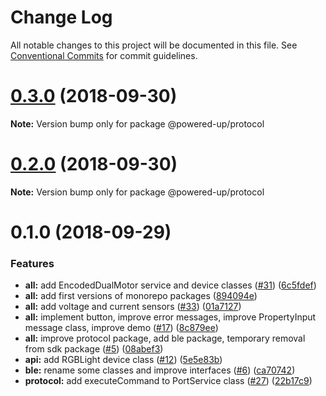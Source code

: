 # Change Log

All notable changes to this project will be documented in this file.
See [Conventional Commits](https://conventionalcommits.org) for commit guidelines.

<a name="0.3.0"></a>
# [0.3.0](https://github.com/clebert/powered-up/compare/v0.2.0...v0.3.0) (2018-09-30)

**Note:** Version bump only for package @powered-up/protocol





<a name="0.2.0"></a>
# [0.2.0](https://github.com/clebert/powered-up/compare/v0.1.1...v0.2.0) (2018-09-30)

**Note:** Version bump only for package @powered-up/protocol





<a name="0.1.0"></a>
# 0.1.0 (2018-09-29)


### Features

* **all:** add EncodedDualMotor service and device classes ([#31](https://github.com/clebert/powered-up/issues/31)) ([6c5fdef](https://github.com/clebert/powered-up/commit/6c5fdef))
* **all:** add first versions of monorepo packages ([894094e](https://github.com/clebert/powered-up/commit/894094e))
* **all:** add voltage and current sensors ([#33](https://github.com/clebert/powered-up/issues/33)) ([01a7127](https://github.com/clebert/powered-up/commit/01a7127))
* **all:** implement button, improve error messages, improve PropertyInput message class, improve demo ([#17](https://github.com/clebert/powered-up/issues/17)) ([8c879ee](https://github.com/clebert/powered-up/commit/8c879ee))
* **all:** improve protocol package, add ble package, temporary removal from sdk package ([#5](https://github.com/clebert/powered-up/issues/5)) ([08abef3](https://github.com/clebert/powered-up/commit/08abef3))
* **api:** add RGBLight device class ([#12](https://github.com/clebert/powered-up/issues/12)) ([5e5e83b](https://github.com/clebert/powered-up/commit/5e5e83b))
* **ble:** rename some classes and improve interfaces ([#6](https://github.com/clebert/powered-up/issues/6)) ([ca70742](https://github.com/clebert/powered-up/commit/ca70742))
* **protocol:** add executeCommand to PortService class ([#27](https://github.com/clebert/powered-up/issues/27)) ([22b17c9](https://github.com/clebert/powered-up/commit/22b17c9))
